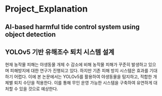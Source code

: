# Project_Explanation
## AI-based harmful tide control system using object detection
## YOLOv5 기반 유해조수 퇴치 시스템 설계

현재 농작물 피해는 야생동물 개체 수 감소에 비해 농작물 피해가 꾸준히 발생하고 있으며 피해방지에 대한 연구가 진행되고 있다. 하지만 기존 피해 방지 시스템은 효과를 기대하기 어렵다. 이에 본 논문에서는 YOLOv5를 활용하여 야생동물을 탐지하고, 적합한 개체별 퇴치 수단을 적용한다. 이를 통해 무인 운영 가능한 시스템을 구축하여 유연하게 대처할 수 있을 것으로 예상한다.
